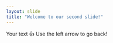 ```yaml
---
layout: slide
title: "Welcome to our second slide!"
---
```

Your text 👍
Use the left arrow to go back!
